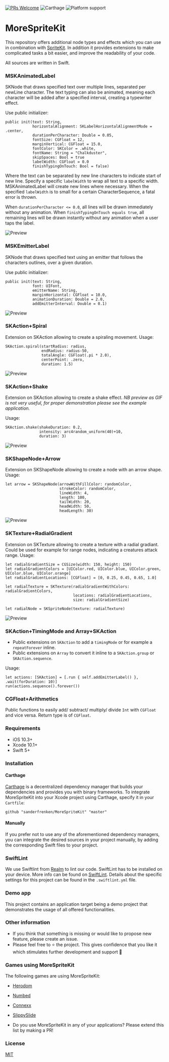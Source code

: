 [![PRs Welcome](https://img.shields.io/badge/PRs-welcome-brightgreen.svg?style=flat-square)](http://makeapullrequest.com)
![Carthage](https://img.shields.io/badge/Carthage-compatible-4BC51D.svg?style=flat) 
![Platform support](https://img.shields.io/badge/platform-ios-lightgrey.svg?style=flat-square)

# MoreSpriteKit

This repository offers additional node types and effects which you can use in combination with [SpriteKit](https://developer.apple.com/spritekit/). 
In addition it provides extensions to make complicated tasks a bit easier, and improve the readability of your code. 

All sources are written in Swift. 

### MSKAnimatedLabel

SKNode that draws specified text over multiple lines, separated per newLine character. 
The text typing can also be animated, meaning each character will be added after a specified interval, creating a typewriter effect.

Use public initializer:
```
public init(text: String, 
            horizontalAlignment: SKLabelHorizontalAlignmentMode = .center, 
            durationPerCharacter: Double = 0.05, 
            fontSize: CGFloat = 12, 
            marginVertical: CGFloat = 15.0, 
            fontColor: SKColor = .white, 
            fontName: String = "Chalkduster", 
            skipSpaces: Bool = true
            labelWidth: CGFloat = 0.0
            finishTypingOnTouch: Bool = false)
```
Where the text can be separated by new line characters to indicate start of new line. 
Specify a specific `labelWidth` to wrap all text to a specific width. MSKAnimatedLabel will create new lines where necessary.
When the specified `labelWidth` is to small for a certain CharacterSequence, a fatal error is thrown.

When `durationPerCharacter <= 0.0`, all lines will be drawn immediately without any animation.
When `finishTypingOnTouch equals true`, all remaining lines will be drawn instantly without any animation when a user taps the label.

![Preview](https://github.com/sanderfrenken/MoreSpriteKit/blob/master/Previews/animated-label.gif)

### MSKEmitterLabel

SKNode that draws specified text using an emitter that follows the characters outlines, over a given duration.

Use public initializer:
```
public init(text: String, 
            font: UIFont, 
            emitterName: String, 
            marginHorizontal: CGFloat = 10.0, 
            animationDuration: Double = 2.0, 
            addEmitterInterval: Double = 0.1)
```


![Preview](https://github.com/sanderfrenken/MoreSpriteKit/blob/master/Previews/emitter-label.gif)

### SKAction+Spiral

Extension on SKAction allowing to create a spiraling movement.
Usage:
```
SKAction.spiral(startRadius: radius,
                endRadius: radius-50,
                totalAngle: CGFloat(.pi * 2.0),
                centerPoint: .zero,
                duration: 1.5)
```
![Preview](https://github.com/sanderfrenken/MoreSpriteKit/blob/master/Previews/spiral-action.gif)

### SKAction+Shake

Extension on SKAction allowing to create a shake effect.
*NB preview as GIF is not very useful, for proper demonstration please see the example application.*

Usage:
```
SKAction.shake(shakeDuration: 0.2, 
               intensity: arc4random_uniform(40)+10, 
               duration: 3)
```
![Preview](https://github.com/sanderfrenken/MoreSpriteKit/blob/master/Previews/shake-action.gif)


### SKShapeNode+Arrow
Extension on SKShapeNode allowing to create a node with an arrow shape.
Usage:
```
let arrow = SKShapeNode(arrowWithFillColor: randomColor, 
                        strokeColor: randomColor, 
                        lineWidth: 4, 
                        length: 100, 
                        tailWidth: 20, 
                        headWidth: 50, 
                        headLength: 30)
```
![Preview](https://github.com/sanderfrenken/MoreSpriteKit/blob/master/Previews/skshapenode-arrow.png)

### SKTexture+RadialGradient
Extension on SKTexture allowing to create a texture with a radial gradiant. Could be used for example for range nodes, indicating a creatures attack range.
Usage:
```
let radialGradientSize = CGSize(width: 150, height: 150)
let radialGradientColors = [UIColor.red, UIColor.blue, UIColor.green, UIColor.blue, UIColor.orange]
let radialGradientLocations: [CGFloat] = [0, 0.25, 0.45, 0.65, 1.0]

let radialTexture = SKTexture(radialGradientWithColors: radialGradientColors, 
                              locations: radialGradientLocations, 
                              size: radialGradientSize)

let radialNode = SKSpriteNode(texture: radialTexture)
```
![Preview](https://github.com/sanderfrenken/MoreSpriteKit/blob/master/Previews/sktexture-gradient.png)


### SKAction+TimingMode and Array+SKAction
- Public extensions on `SKAction` to add a `timingMode` or for example a `repeatForever` inline.
- Public extensions on `Array` to convert it inline to a `SKAction.group` or `SKAction.sequence`.

Usage:
```
let actions: [SKAction] = [.run { self.addEmitterLabel() }, .wait(forDuration: 10)]
run(actions.sequence().forever())
```

### CGFloat+Arithmetics
Public functions to easily add/ subtract/ multiply/ divide `Int` with `CGFloat` and vice versa. Return type is of `CGFloat`.

### Requirements

- iOS 10.3+
- Xcode 10.1+
- Swift 5+

### Installation

#### Carthage

[Carthage](https://github.com/Carthage/Carthage) is a decentralized dependency manager that builds your dependencies and provides you with binary frameworks. To integrate MoreSpriteKit into your Xcode project using Carthage, specify it in your `Cartfile`:

```
github "sanderfrenken/MoreSpriteKit" "master"
```

#### Manually

If you prefer not to use any of the aforementioned dependency managers, you can integrate the desired sources in your project manually, by adding the corresponding Swift files to your project.

### SwiftLint

We use Swiftlint from [Realm](https://realm.io/) to lint our code. SwiftLint has to be installed on your device. 
More info can be found on [SwiftLint](https://github.com/realm/SwiftLint). 
Details about the specific settings for this project can be found in the `.swiftlint.yml` file.

### Demo app

This project contains an application target being a demo project that demonstrates the usage of all offered functionalities. 

### Other information

- If you think that something is missing or would like to propose new feature, please create an issue.
- Please feel free to ⭐️ the project. This gives confidence that you like it which stimulates further development and support 🤩

### Games using MoreSpriteKit
The following games are using MoreSpriteKit:

- [Herodom](https://sites.google.com/view/herodom/home)
- [Numbed](https://apps.apple.com/nl/app/numbed/id841975891)
- [Connexx](https://apps.apple.com/nl/app/connexx/id1198001137)
- [SlippySlide](https://apps.apple.com/nl/app/slippy-slide/id911034356)

- Do you use MoreSpriteKit in any of your applications? Please extend this list by making a PR!

### License

[MIT](https://opensource.org/licenses/MIT)
